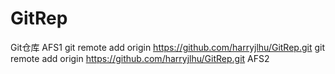 # GitRep
Git仓库
AFS1
git remote add origin https://github.com/harryjlhu/GitRep.git
git remote add origin https://github.com/harryjlhu/GitRep.git
AFS2
